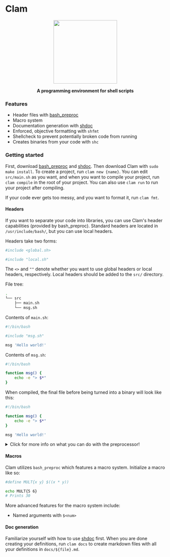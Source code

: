 # Clam

<p align="center">
<a href="https://github.com/Elsie19/clam"><img align="center" src="https://webstockreview.net/images/clam-clipart-svg-10.png" width="200" height="200"></a>
</p>

<p align="center"><b>A programming environment for shell scripts</b></p>

### Features
* Header files with [bash_preproc](https://github.com/Elsie19/bash_preproc)
* Macro system
* Documentation generation with [shdoc](https://github.com/reconquest/shdoc)
* Enforced, objective formatting with `shfmt`
* Shellcheck to prevent potentially broken code from running
* Creates binaries from your code with `shc`

### Getting started
First, download [bash_preproc](https://github.com/Elsie19/bash_preproc) and [shdoc](https://github.com/reconquest/shdoc). Then download Clam with `sudo make install`. To create a project, run `clam new {name}`. You can edit `src/main.sh` as you want, and when you want to compile your project, run `clam compile` in the root of your project. You can also use `clam run` to run your project after compiling.

If your code ever gets too messy, and you want to format it, run `clam fmt`.

#### Headers
If you want to separate your code into libraries, you can use Clam's header capabilities (provided by bash_preproc). Standard headers are located in `/usr/include/bash/`, but you can use local headers.

Headers take two forms:
```bash
#include <global.sh>

#include "local.sh"
```

The `<>` and `""` denote whether you want to use global headers or local headers, respectively. Local headers should be added to the `src/` directory.

File tree:
```bash
.
└── src
    ├── main.sh
    └── msg.sh
```

Contents of `main.sh`:
```bash
#!/bin/bash

#include "msg.sh"

msg 'Hello world!'
```

Contents of `msg.sh`:
```bash
#!/bin/bash

function msg() {
    echo -e "> $*"
}
```

When compiled, the final file before being turned into a binary will look like this:
```bash
#!/bin/bash

function msg() {
    echo -e "> $*"
}

msg 'Hello world!'
```

<details>

<summary>Click for more info on what you can do with the preprocessor!</summary>

##### Defining constants

You can define constants with the `#define` header just as you can in C/C++, however in Clam, you cannot use a `$` to prefix something, as in this example:

```bash
#define FOO bar

echo $FOO
# Prints: $bar
```

So make sure your chosen names will absolutely not clash with anything. You can also `#undef` something.

##### Conditionals

Everything from C/C++ applies here.

##### Compile-time

You may run commands during "compilation" with the `#exec` header.

You may also hardcode the filename with `#file` and any given line number with `#line`.

##### Errors and warnings

You may issue warnings and errors with the `#warning` and `#error` headers.

</details>



#### Macros

Clam utilizes `bash_preproc` which features a macro system. Initialize a macro like so:

```bash
#define MULT{x y} $((x * y))

echo MULT{5 6}
# Prints 30
```

More advanced features for the macro system include:

* Named arguments with `$<num>`

#### Doc generation
Familiarize yourself with how to use [shdoc](https://github.com/reconquest/shdoc#features) first. When you are done creating your definitions, run `clam docs` to create markdown files with all your definitions in `docs/${file}.md`.
